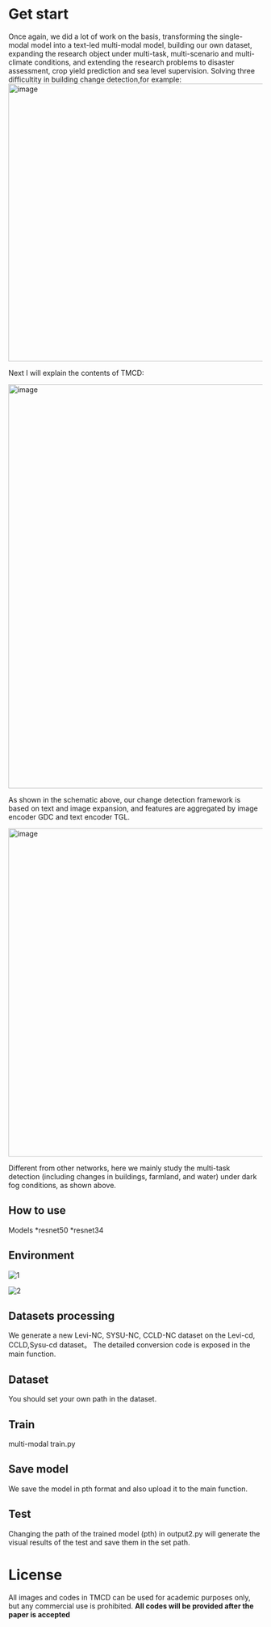 Get start
======


Once again, we did a lot of work on the basis, transforming the single-modal model into a text-led multi-modal model,
building our own dataset, expanding the research object under multi-task, multi-scenario and multi-climate conditions, and extending the research problems to disaster assessment,
crop yield prediction and sea level supervision.
Solving three difficultity in building change detection,for example:
<img width="800" height="550" alt="image" src="https://github.com/user-attachments/assets/31ab86f4-449b-43be-b8bb-a85d7692bb11" />


Next I will explain the contents of TMCD:

<img width="700" height="800" alt="image" src="https://github.com/user-attachments/assets/1406152a-a7c7-4dfe-8fe7-d7fdc1794715" />

As shown in the schematic above, our change detection framework is based on text and image expansion, and features are aggregated by image encoder GDC and text encoder TGL.

<img width="566" height="650" alt="image" src="https://github.com/user-attachments/assets/b097250d-638d-4833-97b0-9652b924fcdd" />

Different from other networks, here we mainly study the multi-task detection (including changes in buildings, farmland, and water) under dark fog conditions, as shown above.


How to use
------
Models
*resnet50
*resnet34

Environment
---------
![1](https://github.com/user-attachments/assets/00c94add-a4fc-4e65-b7c6-caead64d87e0)

![2](https://github.com/user-attachments/assets/d6408a2b-e7d3-40c9-ac15-8d0c4ab8a216)

Datasets processing
------
We generate a new Levi-NC, SYSU-NC, CCLD-NC dataset on the Levi-cd, CCLD,Sysu-cd dataset。
The detailed conversion code is exposed in the main function.

Dataset 
---
You should set your own path in the dataset.

Train
----
multi-modal train.py

Save model
---
We save the model in pth format and also upload it to the main function.

Test
---
Changing the path of the trained model (pth) in output2.py will generate the visual results of the test and save them in the set path.



License
===
All images and codes in TMCD can be used for academic purposes only, but any commercial use is prohibited.
**All codes will be provided after the paper is accepted**


